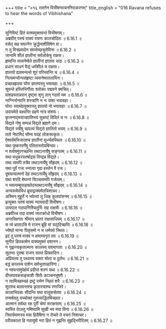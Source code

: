 +++
title = "०१६ रावणेन विभीषणवचननिराकरणम्"
title_english = "016 Ravana refuses to hear the words of Vibhishana"

+++

सुनिविष्टं हितं वाक्यमुक्तवन्तं विभीषणम्।  
अब्रवीत् परुषं वाक्यं रावणः कालचोदितः ॥ 6.16.1 ॥   
वसेत् सह सपत्नेन क्रुद्धेनाशीविषेण वा।  
न तु मित्रप्रवादेन संवसेच्छत्रुसेविना ॥ 6.16.2 ॥   
जानामि शीलं ज्ञातीनां सर्वलोकेषु राक्षस।  
हृष्यन्ति व्यसनेष्वेते ज्ञातीनां ज्ञातयः सदा ॥ 6.16.3 ॥   
प्रधानं साधनं वैद्यं धर्मशीलं च राक्षस।  
ज्ञातयो ह्यवमन्यन्ते शूरं परिभवन्ति च ॥ 6.16.4 ॥   
नित्यमन्योन्यसंहृष्टा व्यसनेष्वाततायिनः।  
प्रच्छन्नहृदया घोरा ज्ञातयस्तु भयावहाः ॥ 6.16.5 ॥   
श्रूयन्ते हस्तिभिर्गीताः श्लोकाः पद्मवने क्वचित्।  
पाशहस्तान्नरान् दृष्ट्वा शृणु तान् गदतो मम ॥ 6.16.6 ॥   
नाग्निर्नान्यानि शस्त्राणि न नः पाशा भयावहाः।  
घोराः स्वार्थप्रयुक्तास्तु ज्ञातयो नो भयावहाः ॥ 6.16.7 ॥   
उपायमेते वक्ष्यन्ति ग्रहणे नात्र संशयः।  
कृत्स्नाद्भयाज्ज्ञातिभयं सुकष्टं विदितं च नः ॥ 6.16.8 ॥   
विद्यते गोषु सम्पन्नं विद्यते ब्रह्मणे दमः।  
विद्यते स्त्रीषु चापल्यं विद्यते ज्ञातितो भयम् ॥ 6.16.9 ॥   
ततो नेष्टमिदं सौम्य यदहं लोकसत्कृतः।  
ऐश्वर्यमभिजातश्च ज्ञातीनां मूर्ध्न्यवस्थितः ॥ 6.16.10 ॥   
यथा पुष्करपर्णेषु पतितास्तोयबिन्दवः।  
न श्लोषमुपगच्छन्ति तथाऽनार्येषु सङ्गतम् ॥ 6.16.11 ॥   
यथा मधुकरस्तर्षाद्रसं विन्द्रन्न विद्यते।  
तथा त्वमपि तत्रैव तथाऽनार्येषु सौहृदम् ॥ 6.16.12 ॥   
यथा पूर्वं गजः स्नात्वा गृह्य हस्तेन वै रजः।  
दूषयत्यात्मनो देहं तथाऽनार्येषु सौहृदम् ॥ 6.16.13 ॥   
यथा शरदि मेघानां सिञ्चतामपि गर्जताम्।  
न भवत्यम्बुसङ्क्लेदस्तथाऽनार्येषु सौहृदम् ॥ 6.16.14 ॥   
अन्यस्त्वेवंविधं ब्रूयाद्वाक्यमेतन्निशाचर।  
अस्मिन् मुहूर्ते न भवेत्त्वां तु धिक् कुलपांसनम् ॥ 6.16.15 ॥   
इत्युक्तः परुषं वाक्यं न्यायवादी विभीषणः।  
उत्पपात गदापाणिश्चितुर्भिः सह राक्षसैः ॥ 6.16.16 ॥   
अब्रवीच्च तदा वाक्यं जातक्रोधो विभीषणः।  
अन्तरिक्षगतः श्रीमान् भ्रातरं राक्षसाधिपम् ॥ 6.16.17 ॥   
स त्वं भ्राताऽसि मे राजन् ब्रूहि मां यद्यदिच्छसि ॥ 6.16.18 ॥   
ज्येष्ठो मान्यः पितृसमो न च धर्मपथे स्थितः।  
इदं तु परुषं वाक्यं न क्षमाम्यनृतं तव ॥ 6.16.19 ॥   
सुनीतं हितकामेन वाक्यमुक्तं दशानन।  
न गृह्णन्त्यकृतात्मानः कालस्य वशमागताः ॥ 6.16.20 ॥   
सुलभाः पुरुषा राजन् सततं प्रियवादिनः।  
अप्रियस्य तु पथ्यस्य वक्ता श्रोता च दुर्लभः ॥ 6.16.21 ॥   
बद्धं कालस्य पाशेन सर्वभूतापहारिणा।  
न नश्यन्तमुपेक्षेयं प्रदीप्तं शरणं यथा ॥ 6.16.22 ॥   
दीप्तपावकसङ्काशैः शितैः काञ्चनभूषणैः।  
न त्वामिच्छाम्यहं द्रष्टुं रामेण निहतं शरैः ॥ 6.16.23 ॥   
शूराश्च बलवन्तश्च कृतास्त्राश्च रणाजिरे।  
कालाभिपन्नाः सीदन्ति यथा वालुकसेतवः ॥ 6.16.24 ॥   
तन्मर्षयतु यच्चोक्तं गुरुत्वाद्धितमिच्छता।  
आत्मानं सर्वथा रक्ष पुरीं चेमां सराक्षसाम् ॥ 6.16.25 ॥   
स्वस्ति तेऽस्तु गमिष्यामि सुखी भव मया विना ॥ 6.16.26 ॥   
निवार्यमाणस्य मया हितैषिणा न रोचते ते वचनं निशाचर।  
परीतकाला हि गतायुषो नरा हितं न गृह्णन्ति सुहृद्भिरीरितम् ॥ 6.16.27 ॥   
